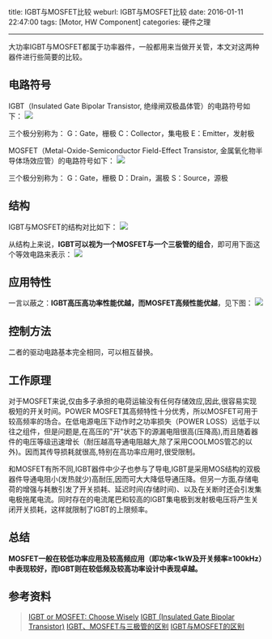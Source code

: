 title: IGBT与MOSFET比较
weburl: IGBT与MOSFET比较
date: 2016-01-11 22:47:00
tags: [Motor, HW Component]
categories: 硬件之理

---

大功率IGBT与MOSFET都属于功率器件，一般都用来当做开关管，本文对这两种器件进行些简要的比较。

<!--more-->

## **电路符号** ##
IGBT（Insulated Gate Bipolar Transistor, 绝缘闸双极晶体管）的电路符号如下：
![](https://pic.gaomf.store/CircuitIGBT_SYMBOL.png)

三个极分别称为：
G：Gate，栅极
C：Collector，集电极
E：Emitter，发射极

MOSFET（Metal-Oxide-Semiconductor Field-Effect Transistor, 金属氧化物半导体场效应管）的电路符号如下：
![](https://pic.gaomf.store/CircuitMOSFET_Symbol.png)

三个极分别称为：
G：Gate，栅极
D：Drain，漏极
S：Source，源极

## **结构** ##
IGBT与MOSFET的结构对比如下：
![](https://pic.gaomf.store/Circuit0514_WTDrenesas_FO.gif)

从结构上来说，**IGBT可以视为一个MOSFET与一个三极管的组合**，即可用下面这个等效电路来表示：
![](https://pic.gaomf.store/Circuit20160111223222.png)

## **应用特性** ##
一言以蔽之：**IGBT高压高功率性能优越，而MOSFET高频性能优越**，见下图：
![](https://pic.gaomf.store/Circuit20160111223914.png)

## **控制方法** ##
二者的驱动电路基本完全相同，可以相互替换。

## **工作原理** ##
对于MOSFET来说,仅由多子承担的电荷运输没有任何存储效应,因此,很容易实现极短的开关时间。POWER MOSFET其高频特性十分优秀，所以MOSFET可用于较高频率的场合。在低电源电压下动作时之功率损失（POWER LOSS）远低于以往之组件，但是问题是,在高压的"开"状态下的源漏电阻很高(压降高),而且随着器件的电压等级迅速增长（耐压越高导通电阻越大,除了采用COOLMOS管芯的以外)。因而其传导损耗就很高,特别在高功率应用时,很受限制。

和MOSFET有所不同,IGBT器件中少子也参与了导电,IGBT是采用MOS结构的双极器件导通电阻小(发热就少)高耐压,因而可大大降低导通压降。但另一方面,存储电荷的增强与耗散引发了开关损耗、延迟时间(存储时间)、以及在关断时还会引发集电极拖尾电流。同时存在的电流尾巴和较高的IGBT集电极到发射极电压将产生关闭开关损耗，这样就限制了IGBT的上限频率。

## **总结** ##
**MOSFET一般在较低功率应用及较高频应用（即功率<1kW及开关频率≥100kHz）中表现较好，而IGBT则在较低频及较高功率设计中表现卓越。**

## **参考资料** ##
> [IGBT or MOSFET: Choose Wisely](http://www.irf.com/technical-info/whitepaper/choosewisely.pdf)
> [IGBT (Insulated Gate Bipolar Transistor)](http://www.infineon.com/dgdl/Infineon-Description_IGBT-AN-v1.0-en.pdf?fileId=db3a30433f565836013f5ca72d4e29db)
> [IGBT、MOSFET与三极管的区别](http://www.mosigbt.com/igbtzhishi/78.html)
> [IGBT与MOSFET的区别](http://www.mosigbt.com/igbtzhishi/26.html)